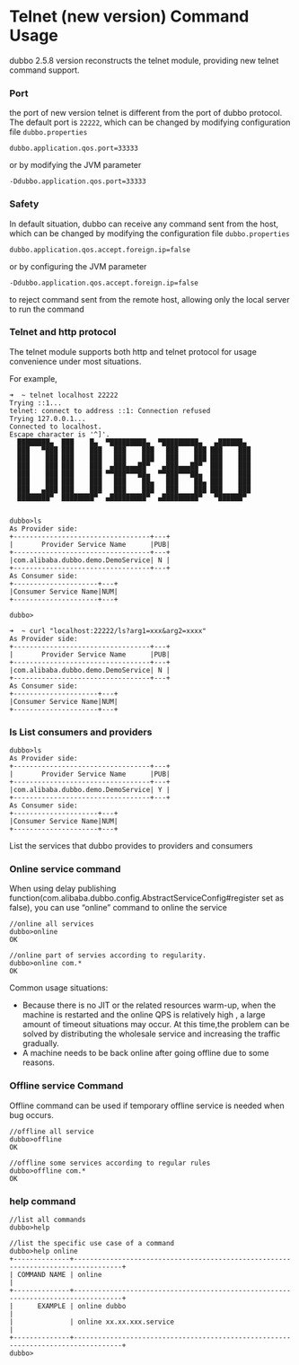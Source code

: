 # Telnet (new version) Command Usage 
dubbo 2.5.8 version reconstructs the telnet module, providing new telnet command support. 

### Port
the port of new version telnet is different from the port of dubbo protocol. The default port is `22222`, which can be changed by modifying configuration file `dubbo.properties`

```
dubbo.application.qos.port=33333
```

or by modifying the JVM parameter

```
-Ddubbo.application.qos.port=33333
```

### Safety

In default situation, dubbo can receive any command sent from the host, which can be changed by modifying the configuration file `dubbo.properties`  

```
dubbo.application.qos.accept.foreign.ip=false
```

or by configuring the JVM parameter

```
-Ddubbo.application.qos.accept.foreign.ip=false
```

to reject command sent from the remote host, allowing only the local server to run the command 

### Telnet and http protocol 

The telnet module supports both http and telnet protocol for usage convenience under most situations. 

For example, 

```
➜  ~ telnet localhost 22222
Trying ::1...
telnet: connect to address ::1: Connection refused
Trying 127.0.0.1...
Connected to localhost.
Escape character is '^]'.
  ████████▄  ███    █▄  ▀█████████▄  ▀█████████▄   ▄██████▄
  ███   ▀███ ███    ███   ███    ███   ███    ███ ███    ███
  ███    ███ ███    ███   ███    ███   ███    ███ ███    ███
  ███    ███ ███    ███  ▄███▄▄▄██▀   ▄███▄▄▄██▀  ███    ███
  ███    ███ ███    ███ ▀▀███▀▀▀██▄  ▀▀███▀▀▀██▄  ███    ███
  ███    ███ ███    ███   ███    ██▄   ███    ██▄ ███    ███
  ███   ▄███ ███    ███   ███    ███   ███    ███ ███    ███
  ████████▀  ████████▀  ▄█████████▀  ▄█████████▀   ▀██████▀


dubbo>ls
As Provider side:
+----------------------------------+---+
|       Provider Service Name      |PUB|
+----------------------------------+---+
|com.alibaba.dubbo.demo.DemoService| N |
+----------------------------------+---+
As Consumer side:
+---------------------+---+
|Consumer Service Name|NUM|
+---------------------+---+

dubbo>
```


```
➜  ~ curl "localhost:22222/ls?arg1=xxx&arg2=xxxx"
As Provider side:
+----------------------------------+---+
|       Provider Service Name      |PUB|
+----------------------------------+---+
|com.alibaba.dubbo.demo.DemoService| N |
+----------------------------------+---+
As Consumer side:
+---------------------+---+
|Consumer Service Name|NUM|
+---------------------+---+
```

### ls List consumers and providers 

```
dubbo>ls
As Provider side:
+----------------------------------+---+
|       Provider Service Name      |PUB|
+----------------------------------+---+
|com.alibaba.dubbo.demo.DemoService| Y |
+----------------------------------+---+
As Consumer side:
+---------------------+---+
|Consumer Service Name|NUM|
+---------------------+---+
```

List the services that dubbo provides to providers and consumers

### Online service command

When using delay publishing function(com.alibaba.dubbo.config.AbstractServiceConfig#register set as false), you can use “online” command to online the service 

```
//online all services
dubbo>online
OK

//online part of servies according to regularity.
dubbo>online com.*
OK
```

Common usage situations:
- Because there is no JIT or the related resources warm-up, when the machine is restarted and the online QPS is relatively high , a large amount of timeout situations may occur. At this time,the problem can be solved by distributing the wholesale service and increasing the traffic gradually.
- A machine needs to be back online after going offline due to some reasons.

### Offline service Command

Offline command can be used if temporary offline service is needed when bug occurs. 

```
//offline all service 
dubbo>offline
OK

//offline some services according to regular rules
dubbo>offline com.*
OK
```

### help command

```
//list all commands
dubbo>help

//list the specific use case of a command 
dubbo>help online
+--------------+----------------------------------------------------------------------------------+
| COMMAND NAME | online                                                                           |
+--------------+----------------------------------------------------------------------------------+
|      EXAMPLE | online dubbo                                                                     |
|              | online xx.xx.xxx.service                                                         |
+--------------+----------------------------------------------------------------------------------+
dubbo>
```
